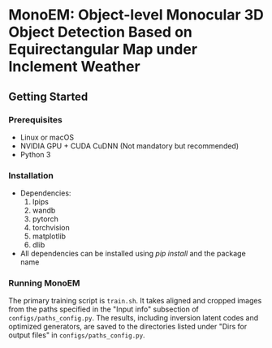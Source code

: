 # MonoEM: Object-level Monocular 3D Object Detection Based on Equirectangular Map under Inclement Weather

## Getting Started
### Prerequisites
- Linux or macOS
- NVIDIA GPU + CUDA CuDNN (Not mandatory but recommended)
- Python 3

### Installation
- Dependencies:  
	1. lpips
	2. wandb
	3. pytorch
	4. torchvision
	5. matplotlib
	6. dlib
- All dependencies can be installed using *pip install* and the package name

### Running MonoEM
The primary training script is `train.sh`. It takes aligned and cropped images from the paths specified in the "Input info" subsection of `configs/paths_config.py`.
The results, including inversion latent codes and optimized generators, are saved to the directories listed under "Dirs for output files" in `configs/paths_config.py`.
